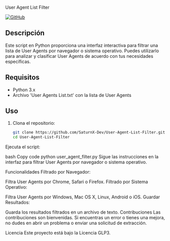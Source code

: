 User Agent List Filter

[![GitHub](https://img.shields.io/github/license/SaturnX-Dev/User-Agent-List-Filter)](https://github.com/SaturnX-Dev/User-Agent-List-Filter/blob/main/LICENSE.txt)

## Descripción
Este script en Python proporciona una interfaz interactiva para filtrar una lista de User Agents por navegador o sistema operativo. Puedes utilizarlo para analizar y clasificar User Agents de acuerdo con tus necesidades específicas.

## Requisitos
- Python 3.x
- Archivo 'User Agents List.txt' con la lista de User Agents

## Uso
1. Clona el repositorio:

   ```bash
   git clone https://github.com/SaturnX-Dev/User-Agent-List-Filter.git
   cd User-Agent-List-Filter

Ejecuta el script:

bash
Copy code
python user_agent_filter.py
Sigue las instrucciones en la interfaz para filtrar User Agents por navegador o sistema operativo.

Funcionalidades
Filtrado por Navegador:

Filtra User Agents por Chrome, Safari o Firefox.
Filtrado por Sistema Operativo:

Filtra User Agents por Windows, Mac OS X, Linux, Android o iOS.
Guardar Resultados:

Guarda los resultados filtrados en un archivo de texto.
Contribuciones
Las contribuciones son bienvenidas. Si encuentras un error o tienes una mejora, no dudes en abrir un problema o enviar una solicitud de extracción.

Licencia
Este proyecto está bajo la Licencia GLP3.